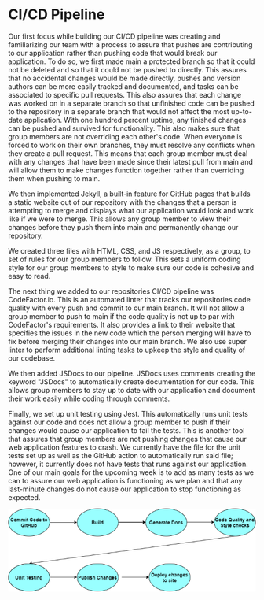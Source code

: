 # CI/CD Pipeline

Our first focus while building our CI/CD pipeline was creating and familiarizing our team with a process to assure that pushes are contributing to our application rather than pushing code that would break our application. To do so, we first made main a protected branch so that it could not be deleted and so that it could not be pushed to directly. This assures that no accidental changes would be made directly, pushes and version authors can be more easily tracked and documented, and tasks can be associated to specific pull requests. This also assures that each change was worked on in a separate branch so that unfinished code can be pushed to the repository in a separate branch that would not affect the most up-to-date application. With one hundred percent uptime, any finished changes can be pushed and survived for functionality. This also makes sure that group members are not overriding each other's code. When everyone is forced to work on their own branches, they must resolve any conflicts when they create a pull request. This means that each group member must deal with any changes that have been made since their latest pull from main and will allow them to make changes function together rather than overriding them when pushing to main.

We then implemented Jekyll, a built-in feature for GitHub pages that builds a static website out of our repository with the changes that a person is attempting to merge and displays what our application would look and work like if we were to merge. This allows any group member to view their changes before they push them into main and permanently change our repository.

We created three files with HTML, CSS, and JS respectively, as a group, to set of rules for our group members to follow. This sets a uniform coding style for our group members to style to make sure our code is cohesive and easy to read.

The next thing we added to our repositories CI/CD pipeline was CodeFactor.io. This is an automated linter that tracks our repositories code quality with every push and commit to our main branch. It will not allow a group member to push to main if the code quality is not up to par with CodeFactor's requirements. It also provides a link to their website that specifies the issues in the new code which the person merging will have to fix before merging their changes into our main branch. We also use super linter to perform additional linting tasks to upkeep the style and quality of our codebase.

We then added JSDocs to our pipeline. JSDocs uses comments creating the keyword "JSDocs" to automatically create documentation for our code. This allows group members to stay up to date with our application and document their work easily while coding through comments.

Finally, we set up unit testing using Jest. This automatically runs unit tests against our code and does not allow a group member to push if their changes would cause our application to fail the tests. This is another tool that assures that group members are not pushing changes that cause our web application features to crash. We currently have the file for the unit tests set up as well as the GitHub action to automatically run said file; however, it currently does not have tests that runs against our application. One of our main goals for the upcoming week is to add as many tests as we can to assure our web application is functioning as we plan and that any last-minute changes do not cause our application to stop functioning as expected.

![Pipeline Diagram](./phase1.drawio.png)
